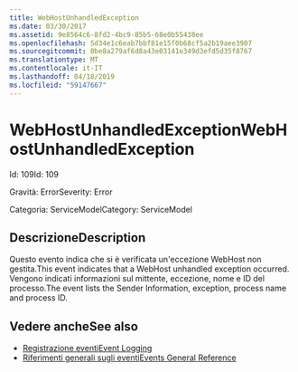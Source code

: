 ```yaml
---
title: WebHostUnhandledException
ms.date: 03/30/2017
ms.assetid: 9e8564c6-8fd2-4bc9-85b5-68e0b55438ee
ms.openlocfilehash: 5d34e1c6eab7bbf81e15f0b68cf5a2b19aee3907
ms.sourcegitcommit: 0be8a279af6d8a43e03141e349d3efd5d35f8767
ms.translationtype: MT
ms.contentlocale: it-IT
ms.lasthandoff: 04/18/2019
ms.locfileid: "59147667"
---
```

# <a name="webhostunhandledexception"></a><span data-ttu-id="f458e-102">WebHostUnhandledException</span><span class="sxs-lookup"><span data-stu-id="f458e-102">WebHostUnhandledException</span></span>
<span data-ttu-id="f458e-103">Id: 109</span><span class="sxs-lookup"><span data-stu-id="f458e-103">Id: 109</span></span>  
  
 <span data-ttu-id="f458e-104">Gravità: Error</span><span class="sxs-lookup"><span data-stu-id="f458e-104">Severity: Error</span></span>  
  
 <span data-ttu-id="f458e-105">Categoria: ServiceModel</span><span class="sxs-lookup"><span data-stu-id="f458e-105">Category: ServiceModel</span></span>  
  
## <a name="description"></a><span data-ttu-id="f458e-106">Descrizione</span><span class="sxs-lookup"><span data-stu-id="f458e-106">Description</span></span>  
 <span data-ttu-id="f458e-107">Questo evento indica che si è verificata un'eccezione WebHost non gestita.</span><span class="sxs-lookup"><span data-stu-id="f458e-107">This event indicates that a WebHost unhandled exception occurred.</span></span> <span data-ttu-id="f458e-108">Vengono indicati informazioni sul mittente, eccezione, nome e ID del processo.</span><span class="sxs-lookup"><span data-stu-id="f458e-108">The event lists the Sender Information, exception, process name and process ID.</span></span>  
  
## <a name="see-also"></a><span data-ttu-id="f458e-109">Vedere anche</span><span class="sxs-lookup"><span data-stu-id="f458e-109">See also</span></span>

- [<span data-ttu-id="f458e-110">Registrazione eventi</span><span class="sxs-lookup"><span data-stu-id="f458e-110">Event Logging</span></span>](../../../../../docs/framework/wcf/diagnostics/event-logging/index.md)
- [<span data-ttu-id="f458e-111">Riferimenti generali sugli eventi</span><span class="sxs-lookup"><span data-stu-id="f458e-111">Events General Reference</span></span>](../../../../../docs/framework/wcf/diagnostics/event-logging/events-general-reference.md)
